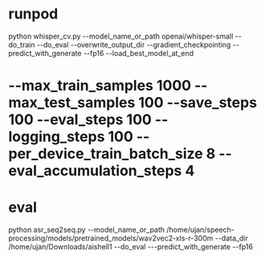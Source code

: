 # runpod

python whisper_cv.py --model_name_or_path openai/whisper-small --do_train --do_eval --overwrite_output_dir --gradient_checkpointing --predict_with_generate --fp16 --load_best_model_at_end
# --max_train_samples 1000 --max_test_samples 100 --save_steps 100 --eval_steps 100 --logging_steps 100 --per_device_train_batch_size 8 --eval_accumulation_steps 4



# eval

python asr_seq2seq.py --model_name_or_path /home/ujan/speech-processing/models/pretrained_models/wav2vec2-xls-r-300m --data_dir /home/ujan/Downloads/aishell1 --do_eval ---predict_with_generate --fp16

